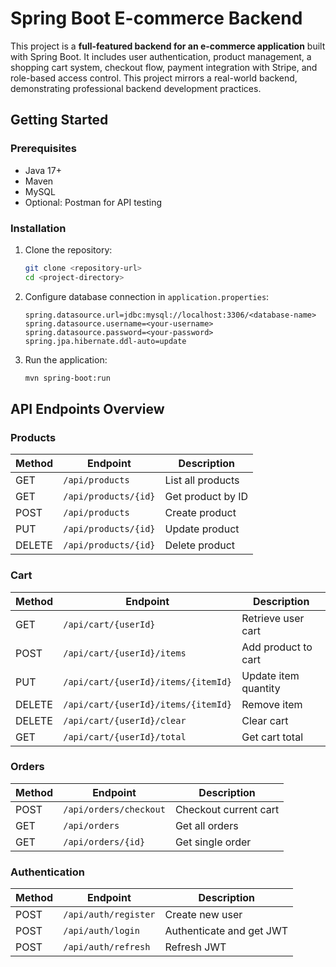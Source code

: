 # Spring Boot E-commerce Backend

This project is a **full-featured backend for an e-commerce application** built with Spring Boot. It includes user authentication, product management, a shopping cart system, checkout flow, payment integration with Stripe, and role-based access control. This project mirrors a real-world backend, demonstrating professional backend development practices.

## Getting Started

### Prerequisites

- Java 17+
- Maven
- MySQL
- Optional: Postman for API testing

### Installation

1. Clone the repository:
   ```bash
   git clone <repository-url>
   cd <project-directory>
   ```

2. Configure database connection in `application.properties`:
   ```properties
   spring.datasource.url=jdbc:mysql://localhost:3306/<database-name>
   spring.datasource.username=<your-username>
   spring.datasource.password=<your-password>
   spring.jpa.hibernate.ddl-auto=update
   ```

3. Run the application:
   ```bash
   mvn spring-boot:run
   ```

## API Endpoints Overview

### Products

| Method | Endpoint | Description |
|--------|----------|-------------|
| GET | `/api/products` | List all products |
| GET | `/api/products/{id}` | Get product by ID |
| POST | `/api/products` | Create product |
| PUT | `/api/products/{id}` | Update product |
| DELETE | `/api/products/{id}` | Delete product |

### Cart

| Method | Endpoint | Description |
|--------|----------|-------------|
| GET | `/api/cart/{userId}` | Retrieve user cart |
| POST | `/api/cart/{userId}/items` | Add product to cart |
| PUT | `/api/cart/{userId}/items/{itemId}` | Update item quantity |
| DELETE | `/api/cart/{userId}/items/{itemId}` | Remove item |
| DELETE | `/api/cart/{userId}/clear` | Clear cart |
| GET | `/api/cart/{userId}/total` | Get cart total |

### Orders

| Method | Endpoint | Description |
|--------|----------|-------------|
| POST | `/api/orders/checkout` | Checkout current cart |
| GET | `/api/orders` | Get all orders |
| GET | `/api/orders/{id}` | Get single order |

### Authentication

| Method | Endpoint | Description |
|--------|----------|-------------|
| POST | `/api/auth/register` | Create new user |
| POST | `/api/auth/login` | Authenticate and get JWT |
| POST | `/api/auth/refresh` | Refresh JWT |
